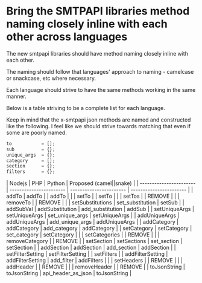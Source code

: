 # Bring the SMTPAPI libraries method naming closely inline with each other across languages

The new smtpapi libraries should have method naming closely inline with each other.

The naming should follow that languages' approach to naming - camelcase or snackcase, etc where necessary.

Each language should strive to have the same methods working in the same manner.

Below is a table striving to be a complete list for each language.

Keep in mind that the x-smtpapi json methods are named and constructed like the following. I feel like we should strive towards matching that even if some are poorly named.

```javascript
to           = [];
sub          = {};
unique_args  = {}; 
category     = [];
section      = {};
filters      = {};
```

| Nodejs                  | PHP                     | Python                  | Proposed (camel||snake) |
| ----------------------- | ----------------------- | ----------------------- | ----------------------- |
| addTo                   | addTo                   |                         | addTo                   |
|                         | setTo                   |                         | setTo                   |
|                         | setTos                  |                         | REMOVE                  |
|                         | removeTo                |                         | REMOVE                  |
|                         | setSubstitutions        | set_substitution        | setSub                  |
| addSubVal               | addSubstitution         | add_substitution        | addSub                  |
| setUniqueArgs           | setUniqueArgs           | set_unique_args         | setUniqueArgs           |
| addUniqueArgs           | addUniqueArgs           | add_unique_args         | addUniqueArgs           |
| addCategory             | addCategory             | add_category            | addCategory             |
| setCategory             | setCategory             | set_category            | setCategory             |
|                         | setCategories           |                         | REMOVE                  |
|                         | removeCategory          |                         | REMOVE                  |
| setSection              | setSections             | set_section             | setSection              |
| addSection              | addSection              | add_section             | addSection              |
| setFilterSetting        | setFilterSetting        |                         | setFilters              |
| addFilterSetting        | addFilterSetting        | add_filter              | addFilters              |
|                         | setHeaders              |                         | REMOVE                  |
|                         | addHeader               |                         | REMOVE                  |
|                         | removeHeader            |                         | REMOVE                  |
| toJsonString            | toJsonString            | api_header_as_json      | toJsonString            |




